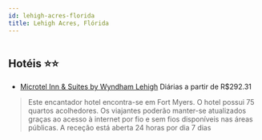 ```yaml
---
id: lehigh-acres-florida
title: Lehigh Acres, Flórida
---
```


<center><img src="https://photos.hotelbeds.com/giata/29/292216/292216a_hb_a_002.jpg" alt="" /></center>


## Hotéis ⭐️⭐️

-    [Microtel Inn & Suites by Wyndham Lehigh](https://www.hurb.com/aud/https://www.hurb.com/hoteis/lehigh-acres/microtel-inn-suites-by-wyndham-lehigh-JNP-JP192057?cmp=18055) Diárias a partir de R$292.31
   > Este encantador hotel encontra-se em Fort Myers. O hotel possui 75 quartos acolhedores. Os viajantes poderão manter-se atualizados graças ao acesso à internet por fio e sem fios disponíveis nas áreas públicas. A receção está aberta 24 horas por dia 7 dias
